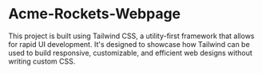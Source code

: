 # Acme-Rockets-Webpage
This project is built using Tailwind CSS, a utility-first framework that allows for rapid UI development. It's designed to showcase how Tailwind can be used to build responsive, customizable, and efficient web designs without writing custom CSS.
